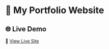 # 🚀 My Portfolio Website

## 🌐 Live Demo

🔗 [View Live Site]([https://your-portfolio-link.com](https://shireengadru.onrender.com/))
